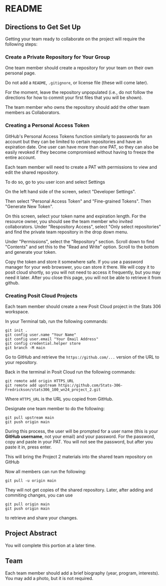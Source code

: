# README

## Directions to Get Set Up

Getting your team ready to collaborate on the project will require the following steps:

### Create a Private Repository for Your Group

One team member should create a repository for your team on their own personal page.

<Screenshot>

Do not add a `README`, `.gitignore`, or license file (these will come later).

For the moment, leave the repository unpopulated (i.e., do not follow the directions for how to commit your first files that you will be shown).

The team member who owns the repository should add the other team members as Collaborators.

<Screenshot>

### Creating a Personal Access Token

GitHub's Personal Access Tokens function similarly to passwords for an account but they can be limited to certain repositories and have an expiration date. One user can have more than one PAT, so they can also be easily revoked if they become compromised without having to freeze the entire account.

Each team member will need to create a PAT with permissions to view and edit the shared repository.

To do so, go to you user icon and select Settings

<Screenshot>

On the left hand side of the screen, select "Developer Settings".

<Screenshot>

Then select "Personal Access Token" and "Fine-grained Tokens". Then "Generate New Token".

On this screen, select your token name and expiration length. For the resource owner, you should see the team member who invited collaborators. Under "Respository Access", select "Only select repositories" and find the private team repository in the drop down menu.

Under "Permissions", select the "Repository" section. Scroll down to find "Contents" and set this to the "Read and Write" option. Scroll to the bottom and generate your token.

Copy the token and store it somewhere safe. If you use a password manager for your web browswer, you can store it there. We will copy it to posit cloud shortly, so you will not need to access it frequently, but you may need it later. After you close this page, you will not be able to retrieve it from github.


### Creating Posit Cloud Projects

Each team member should create a new Posit Cloud project in the Stats 306 workspace.

In your Terminal tab, run the following commands:

```
git init .
git config user.name "Your Name"
git config user.email "Your Email Address"
git config credential.helper store
git branch -M main
```

Go to GitHub and retrieve the `https://github.com/...` version of the URL to your repository.

<SCREENSHOT>

Back in the terminal in Posit Cloud run the following commands:

```
git remote add origin HTTPS_URL
git remote add upstream https://github.com/Stats-306-Fredrickson/stats306_100_wn24_project_2.git
```

Where `HTTPS_URL` is the URL you copied from GitHub.

Designate one team member to do the following:

```
git pull upstream main
git push origin main
```

During this process, the user will be prompted for a user name (this is your **GitHub username**, not your email) and your password. For the password, copy and paste in your PAT. You will not see the password, but after you paste it in, press enter.

This will bring the Project 2 materials into the shared team repository on GitHub

Now all members can run the following:

```
git pull -u origin main
```

They will not get copies of the shared repository. Later, after adding and commiting changes, you can use

```
git pull origin main
git push origin main
```

to retrieve and share your changes.

## Project Abstract

You will complete this portion at a later time.

## Team

Each team member should add a brief biography (year, program, interests). You may add a photo, but it is not required.
